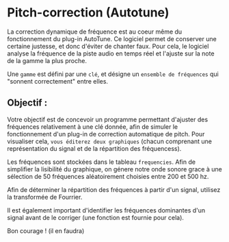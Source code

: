 # Pitch-correction (Autotune)

La correction dynamique de fréquence est au coeur même du fonctionnement du plug-in AutoTune. Ce logiciel permet de conserver une certaine justesse, et donc d'éviter de chanter faux. Pour cela, le logiciel analyse la fréquence de la piste audio en temps réel et l'ajuste sur la note de la gamme la plus proche.

Une `gamme` est défini par une `clé`, et désigne un `ensemble de fréquences` qui "sonnent correctement" entre elles.

## Objectif :

Votre objectif est de concevoir un programme permettant d'ajuster des fréquences relativement à une clé donnée, afin de simuler le fonctionnement d'un plug-in de correction automatique de pitch. Pour visualiser cela, `vous éditerez deux graphiques` (chacun comprenant une représentation du signal et de la répartition des fréquencess).

Les fréquences sont stockées dans le tableau `frequencies`. Afin de simplifier la lisibilité du graphique, on génere notre onde sonore grace à une sélection de 50 fréquences aléatoirement choisies entre 200 et 500 hz.

Afin de déterminer la répartition des fréquences à partir d'un signal, utilisez la transformée de Fourrier.

Il est également important d'identifier les fréquences dominantes d'un signal avant de le corriger (une fonction est fournie pour cela).

Bon courage ! (il en faudra)